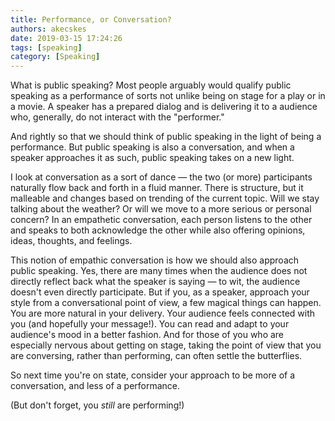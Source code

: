 ```yaml
---
title: Performance, or Conversation?
authors: akecskes
date: 2019-03-15 17:24:26
tags: [speaking]
category: [Speaking]
---
```


<p>What is public speaking? Most people arguably would qualify public speaking as a performance of sorts not unlike being on stage for a play or in a movie. A speaker has a prepared dialog and is delivering it to a audience who, generally, do not interact with the "performer."</p>
<p>And rightly so that we should think of public speaking in the light of being a performance. But public speaking is also a conversation, and when a speaker approaches it as such, public speaking takes on a new light.</p>

<p>I look at conversation as a sort of dance &mdash; the two (or more) participants naturally flow back and forth in a fluid manner. There is structure, but it malleable and changes based on trending of the current topic. Will we stay talking about the weather? Or will we move to a more serious or personal concern? In an empathetic conversation, each person listens to the other and speaks to both acknowledge the other while also offering opinions, ideas, thoughts, and feelings.</p>
<p>This notion of empathic conversation is how we should also approach public speaking. Yes, there are many times when the audience does not directly reflect back what the speaker is saying &mdash; to wit, the audience doesn't even directly participate. But if you, as a speaker, approach your style from a conversational point of view, a few magical things can happen. You are more natural in your delivery. Your audience feels connected with you (and hopefully your message!). You can read and adapt to your audience's mood in a better fashion. And for those of you who are especially nervous about getting on stage, taking the point of view that you are conversing, rather than performing, can often settle the butterflies.</p>
<p>So next time you're on state, consider your approach to be more of a conversation, and less of a performance.</p>
<p>(But don't forget, you <em>still</em> are performing!)</p>